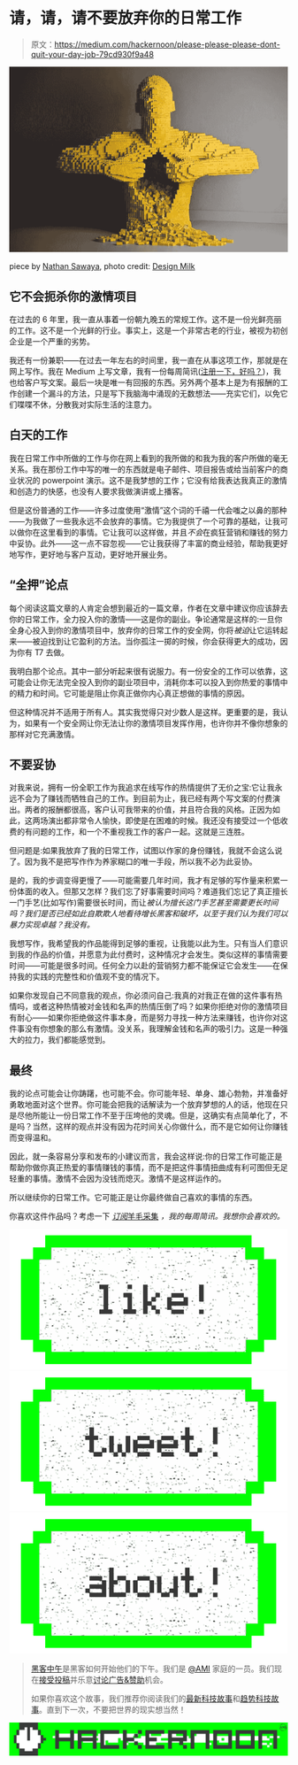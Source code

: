 # 请，请，请不要放弃你的日常工作

> 原文：<https://medium.com/hackernoon/please-please-please-dont-quit-your-day-job-79cd930f9a48>

![](img/33d0c5f06c9a08857eb5bf0fd672412e.png)

piece by [Nathan Sawaya](http://www.brickartist.com/), photo credit: [Design Milk](https://www.flickr.com/photos/designmilk/)

## 它不会扼杀你的激情项目

在过去的 6 年里，我一直从事着一份朝九晚五的常规工作。这不是一份光鲜亮丽的工作。这不是一个光鲜的行业。事实上，这是一个非常古老的行业，被视为初创企业是一个严重的劣势。

我还有一份兼职——在过去一年左右的时间里，我一直在从事这项工作，那就是在网上写作。我在 Medium 上写文章，我有一份每周简讯([注册一下，好吗？](http://tinyletter.com/mike_sturm))，我也给客户写文案。最后一块是唯一有回报的东西。另外两个基本上是为有报酬的工作创建一个漏斗的方法，只是写下我脑海中涌现的无数想法——充实它们，以免它们喋喋不休，分散我对实际生活的注意力。

## 白天的工作

我在日常工作中所做的工作与你在网上看到的我所做的和我为我的客户所做的毫无关系。我在那份工作中写的唯一的东西就是电子邮件、项目报告或给当前客户的商业状况的 powerpoint 演示。这不是我梦想的工作；它没有给我表达我真正的激情和创造力的快感，也没有人要求我做演讲或上播客。

但是这份普通的工作——许多过度使用“激情”这个词的千禧一代会嗤之以鼻的那种——为我做了一些我永远不会放弃的事情。它为我提供了一个可靠的基础，让我可以做你在这里看到的事情。它让我可以这样做，并且*不会*在疯狂营销和赚钱的努力中妥协。此外——这一点不容忽视——它让我获得了丰富的商业经验，帮助我更好地写作，更好地与客户互动，更好地开展业务。

## “全押”论点

每个阅读这篇文章的人肯定会想到最近的一篇文章，作者在文章中建议你应该辞去你的日常工作，全力投入你的激情——这是你的副业。争论通常是这样的:一旦你全身心投入到你的激情项目中，放弃你的日常工作的安全网，你将*被迫*让它运转起来——被迫找到让它盈利的方法。当你孤注一掷的时候，你会获得更大的成功，因为你有 T7 去做。

我明白那个论点。其中一部分听起来很有说服力。有一份安全的工作可以依靠，这可能会让你无法完全投入到你的副业项目中，消耗你本可以投入到你热爱的事情中的精力和时间。它可能是阻止你真正做你内心真正想做的事情的原因。

但这种情况并不适用于所有人。其实我觉得只对少数人是这样。更重要的是，我认为，如果有一个安全网让你无法让你的激情项目发挥作用，也许你并不像你想象的那样对它充满激情。

## 不要妥协

对我来说，拥有一份全职工作为我追求在线写作的热情提供了无价之宝:它让我永远不会为了赚钱而牺牲自己的工作。到目前为止，我已经有两个写文案的付费演出。两者的报酬都很高，客户认可我带来的价值，并且符合我的风格。正因为如此，这两场演出都非常令人愉快，即使是在困难的时候。我还没有接受过一个低收费的有问题的工作，和一个不重视我工作的客户一起。这就是三连胜。

但问题是:如果我放弃了我的日常工作，试图以作家的身份赚钱，我就不会这么说了。因为我不是把写作作为养家糊口的唯一手段，所以我不必为此妥协。

是的，我的步调变得更慢了——可能需要几年时间，我才有足够的写作量来积累一份体面的收入。但那又怎样？我们忘了好事需要时间吗？难道我们忘记了真正擅长一门手艺(比如写作)需要很长时间，而让*被认为擅长这门手艺甚至需要更长时间吗？我们是否已经如此自欺欺人地看待增长黑客和破坏，以至于我们认为我们可以暴力实现卓越？我没有。*

我想写作，我希望我的作品能得到足够的重视，让我能以此为生。只有当人们意识到我的作品的价值，并愿意为此付费时，这种情况才会发生。类似这样的事情需要时间——可能是很多时间。任何全力以赴的营销努力都不能保证它会发生——在保持我的实践的完整性和价值观不变的情况下。

如果你发现自己不同意我的观点，你必须问自己:我真的对我正在做的这件事有热情吗，或者这种热情被对金钱和名声的热情压倒了吗？如果你拒绝对你的激情项目有耐心——如果你拒绝做这件事本身，而是努力寻找一种方法来赚钱，也许你对这件事没有你想象的那么有激情。没关系，我理解金钱和名声的吸引力。这是一种强大的拉力，我们都能感觉到。

## 最终

我的论点可能会让你踌躇，也可能不会。你可能年轻、单身、雄心勃勃，并准备好勇敢地面对这个世界。你可能会把我的话解读为一个放弃梦想的人的话，他现在只是尽他所能让一份日常工作不至于压垮他的灵魂。但是，这确实有点简单化了，不是吗？当然，这样的观点并没有因为花时间关心你做什么，而不是它如何让你赚钱而变得温和。

因此，就一条容易分享和发布的小建议而言，我会这样说:你的日常工作可能正是帮助你做你真正热爱的事情赚钱的事情，而不是把这件事情扭曲成有利可图但无足轻重的事情。激情不会因为没钱而熄灭。激情不是这样运作的。

所以继续你的日常工作。它可能正是让你最终做自己喜欢的事情的东西。

你喜欢这件作品吗？考虑一下 [*订阅*羊毛采集](http://tinyletter.com/mike_sturm) *，我的每周简讯。我想你会喜欢的。*

[![](img/50ef4044ecd4e250b5d50f368b775d38.png)](http://bit.ly/HackernoonFB)[![](img/979d9a46439d5aebbdcdca574e21dc81.png)](https://goo.gl/k7XYbx)[![](img/2930ba6bd2c12218fdbbf7e02c8746ff.png)](https://goo.gl/4ofytp)

> [黑客中午](http://bit.ly/Hackernoon)是黑客如何开始他们的下午。我们是 [@AMI](http://bit.ly/atAMIatAMI) 家庭的一员。我们现在[接受投稿](http://bit.ly/hackernoonsubmission)并乐意[讨论广告&赞助](mailto:partners@amipublications.com)机会。
> 
> 如果你喜欢这个故事，我们推荐你阅读我们的[最新科技故事](http://bit.ly/hackernoonlatestt)和[趋势科技故事](https://hackernoon.com/trending)。直到下一次，不要把世界的现实想当然！

[![](img/be0ca55ba73a573dce11effb2ee80d56.png)](https://goo.gl/Ahtev1)
